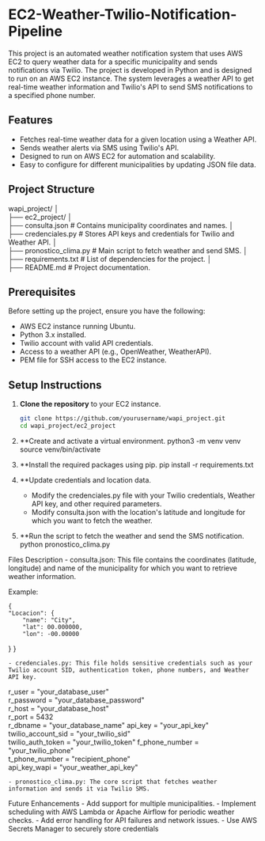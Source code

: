 # EC2-Weather-Twilio-Notification-Pipeline

This project is an automated weather notification system that uses AWS EC2 to query weather data for a specific municipality and sends notifications via Twilio. The project is developed in Python and is designed to run on an AWS EC2 instance. The system leverages a weather API to get real-time weather information and Twilio's API to send SMS notifications to a specified phone number.

## Features

- Fetches real-time weather data for a given location using a Weather API.
- Sends weather alerts via SMS using Twilio's API.
- Designed to run on AWS EC2 for automation and scalability.
- Easy to configure for different municipalities by updating JSON file data.

## Project Structure

wapi_project/ │ 	
	├── ec2_project/ │ 	
	├── consulta.json # Contains municipality coordinates and names. │ 	
	├── credenciales.py # Stores API keys and credentials for Twilio and Weather API. │ 	
	├── pronostico_clima.py # Main script to fetch weather and send SMS. │ 	
	├── requirements.txt # List of dependencies for the project. │ 	
	├── README.md # Project documentation.	


## Prerequisites

Before setting up the project, ensure you have the following:

- AWS EC2 instance running Ubuntu.
- Python 3.x installed.
- Twilio account with valid API credentials.
- Access to a weather API (e.g., OpenWeather, WeatherAPI).
- PEM file for SSH access to the EC2 instance.

## Setup Instructions

1. **Clone the repository** to your EC2 instance.

   ```bash
   git clone https://github.com/yourusername/wapi_project.git
   cd wapi_project/ec2_project

2. **Create and activate a virtual environment.
   python3 -m venv venv
   source venv/bin/activate

3. **Install the required packages using pip.
   pip install -r requirements.txt

4. **Update credentials and location data.
	- Modify the credenciales.py file with your Twilio credentials, Weather API key, and other required parameters.
	- Modify consulta.json with the location's latitude and longitude for which you want to fetch the weather.
			

5. **Run the script to fetch the weather and send the SMS notification.
	python pronostico_clima.py

Files Description
	- consulta.json: This file contains the coordinates (latitude, longitude) and name of the municipality for which you want to retrieve weather information.

Example:

	{
  	"Locacion": {
        "name": "City",
        "lat": 00.000000,
        "lon": -00.00000
  }
}

	- credenciales.py: This file holds sensitive credentials such as your Twilio account SID, authentication token, phone numbers, and Weather API key.

r_user = "your_database_user"	
r_password = "your_database_password"	
r_host = "your_database_host"	
r_port = 5432	
r_dbname = "your_database_name"	
api_key = "your_api_key"	
twilio_account_sid = "your_twilio_sid"	
twilio_auth_token = "your_twilio_token"	
f_phone_number = "your_twilio_phone"	
t_phone_number = "recipient_phone"	
api_key_wapi = "your_weather_api_key"	


	- pronostico_clima.py: The core script that fetches weather information and sends it via Twilio SMS.

Future Enhancements
	- Add support for multiple municipalities.
	- Implement scheduling with AWS Lambda or Apache Airflow for periodic weather checks.
	- Add error handling for API failures and network issues.
	- Use AWS Secrets Manager to securely store credentials
